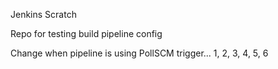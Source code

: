Jenkins Scratch

Repo for testing build pipeline config

Change when pipeline is using PollSCM trigger... 1, 2, 3, 4, 5, 6